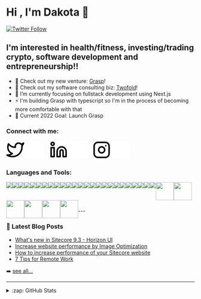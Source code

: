 # Hi , I'm Dakota 👋

[![Twitter Follow](https://img.shields.io/twitter/follow/daksmitty?color=1DA1F2&logo=twitter&style=for-the-badge)](https://twitter.com/intent/follow?original_referer=https%3A%2F%2Fgithub.com%2Fdaksmitty&screen_name=daksmitty)

## I'm interested in health/fitness, investing/trading crypto, software development and entrepreneurship!!

-   🔭 Check out my new venture: [Grasp][grasp]!
-   🔭 Check out my software consulting biz: [Twofold][twofold]!
-   🌱 I’m currently focusing on fullstack development using Next.js
-   ⚡ I'm building Grasp with typescript so I'm in the process of becoming more comfortable with that
-   🥅 Current 2022 Goal: Launch Grasp

### Connect with me:

[![website](./img/twitter-light.svg)](https://twitter.com/daksmitty#gh-light-mode-only)
[![website](./img/twitter-dark.svg)](https://twitter.com/daksmitty#gh-dark-mode-only)
&nbsp;&nbsp;
[![website](./img/linkedin-light.svg)](https://www.linkedin.com/in/dakota-smith-a855b230#gh-light-mode-only)
[![website](./img/linkedin-dark.svg)](https://www.linkedin.com/in/dakota-smith-a855b230#gh-dark-mode-only)
&nbsp;&nbsp;
[![website](./img/instagram-light.svg)](https://www.instagram.com/grasp_crypto#gh-light-mode-only)
[![website](./img/instagram-dark.svg)](https://www.instagram.com/grasp_crypto#gh-dark-mode-only)

### Languages and Tools:

<img align="left" src="https://img.icons8.com/color/48/000000/visual-studio-code-2019.png"/>
<img align="left" src="https://img.icons8.com/color/48/000000/visual-studio--v2.png"/>
<img align="left" src="https://img.icons8.com/color/48/000000/html-5--v1.png"/>
<img align="left" src="https://img.icons8.com/color/48/000000/css3.png"/>
<img align="left" src="https://img.icons8.com/color/48/000000/sass.png"/>
<img align="left" src="https://img.icons8.com/color/48/000000/javascript--v1.png"/>
<img align="left" src="https://img.icons8.com/plasticine/48/000000/react.png"/>
<img align="left" src="https://img.icons8.com/color/48/000000/nodejs.png"/>
<img align="left" src="https://img.icons8.com/color/48/000000/git.png"/>
<img align="left" src="https://img.icons8.com/ios-filled/48/000000/github.png"/>
<img align="left" src="https://img.icons8.com/nolan/64/sql.png"/>
<img align="left" src="https://img.icons8.com/color/48/000000/c-sharp-logo.png"/>
<img align="left" src="https://img.icons8.com/color/48/000000/sitecore--v1.png"/>
<img align="left" src="https://img.icons8.com/color/48/000000/bootstrap.png"/>
<img align="left" src="https://img.icons8.com/nolan/48/api-settings.png"/>
<img align="left" src="https://img.icons8.com/windows/48/000000/sourcetree.png"/>
<img align="left" src="https://img.icons8.com/color/48/000000/firebase.png"/>
<img align="left" src="https://img.icons8.com/color/48/000000/postgreesql.png"/>
<img align="left" src="https://img.icons8.com/color/48/000000/typescript.png"/>
<img align="left" src="https://img.icons8.com/color/48/000000/flutter.png"/>
<img align="left" src="https://img.icons8.com/fluency/48/000000/azure-1.png"/>
<img align="left" src="https://img.icons8.com/color/48/000000/powershell.png"/>
<img align="left" src="https://img.icons8.com/ios-filled/48/000000/console.png"/>
<img align="left" src="https://img.icons8.com/windows/48/000000/umbraco.png"/>
<img align="left" src="https://img.icons8.com/color/48/000000/unicorn--v1.png"/>
<img align="left" width="48px" height="48px" src="http://www.glass.lu/-/media/Images/Common/Horizon-Bordered-BlazeOrange-2503ca73ca7.png?h=50&w=50&la=en&hash=C5F3C6D5FCB00EBE826D80BE26742A4D078D12D4tds" />
<img align="left" width="48px" height="48px" src="https://upload.wikimedia.org/wikipedia/commons/thumb/a/a3/.NET_Logo.svg/120px-.NET_Logo.svg.png" />
<img align="left" width="48px" height="48px" src="https://tailwindcss.com/_next/static/media/tailwindcss-mark.79614a5f61617ba49a0891494521226b.svg" />
<img align="left" width="48px" height="48px" src="https://logowik.com/content/uploads/images/vercel1868.jpg" />
<img align="left" width="48px" height="48px" src="https://upload.wikimedia.org/wikipedia/commons/thumb/8/8e/Nextjs-logo.svg/207px-Nextjs-logo.svg.png" />
<img align="left" width="48px" height="48px" src="https://upload.wikimedia.org/wikipedia/en/thumb/2/24/Epi-logo-red-square.jpeg/220px-Epi-logo-red-square.jpeg" />

<br />
<br />
<br />
<br />
---

### 📕 Latest Blog Posts

<!-- BLOG-POST-LIST:START -->

-   [What's new in Sitecore 9.3 - Horizon UI](https://www.twofold.tech/post/whats-new-in-sitecore-9-3-horizon-ui)
-   [Increase website performance by Image Optimization](https://www.twofold.tech/post/increase-website-performance-by-image-optimization)
-   [How to increase performance of your Sitecore website](https://www.twofold.tech/post/how-to-increase-performance-of-your-sitecore-website)
-   [7 Tips for Remote Work](https://www.twofold.tech/post/7-tips-for-remote-work)
<!-- BLOG-POST-LIST:END -->

➡️ [see all...](https://www.twofold.tech/team/dakota-smith)

---

<details>
  <summary>:zap: GitHub Stats</summary>

  <img align="left" alt="codeSTACKr's GitHub Stats" src="https://github-readme-stats.vercel.app/api?username=twofoldtech-dakota&show_icons=true&hide_border=false&title_color=ff652f&icon_color=FFE400&bg_color=09131B&text_color=ffffff&border_color=0c1a25" />

</details>

[twofold]: https://www.twofold.tech/
[grasp]: https://www.graspcrypto.io/
[twitter]: https://twitter.com/daksmitty
[grasptwitter]: https://twitter.com/graspcrypto
[instagram]: https://www.instagram.com/grasp_crypto/
[linkedin]: https://www.linkedin.com/in/dakota-smith-a855b230/
